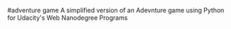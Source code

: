#adventure game
A simplified version of an Adevnture game using Python for Udacity's Web Nanodegree Programs

